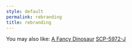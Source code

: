 ```yaml
---
style: default
permalink: rebranding
title: rebranding
---
```

You may also like:
[A Fancy Dinosaur](http://scp-wiki.net/a-fancy-dinosaur)
[SCP-5972-J](http://scp-wiki.net/scp-5972-j)